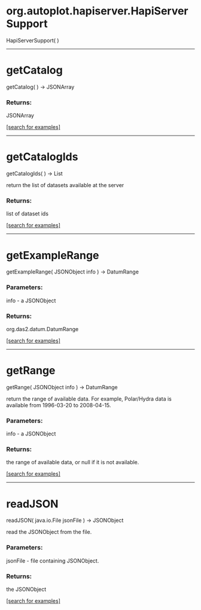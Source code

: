 # org.autoplot.hapiserver.HapiServerSupport
HapiServerSupport( )


***
<a name="getCatalog"></a>
# getCatalog
getCatalog(  ) &rarr; JSONArray



### Returns:
JSONArray


<a href="https://github.com/autoplot/dev/search?q=getCatalog&unscoped_q=getCatalog">[search for examples]</a>

***
<a name="getCatalogIds"></a>
# getCatalogIds
getCatalogIds(  ) &rarr; List

return the list of datasets available at the server

### Returns:
list of dataset ids

<a href="https://github.com/autoplot/dev/search?q=getCatalogIds&unscoped_q=getCatalogIds">[search for examples]</a>

***
<a name="getExampleRange"></a>
# getExampleRange
getExampleRange( JSONObject info ) &rarr; DatumRange



### Parameters:
info - a JSONObject

### Returns:
org.das2.datum.DatumRange


<a href="https://github.com/autoplot/dev/search?q=getExampleRange&unscoped_q=getExampleRange">[search for examples]</a>

***
<a name="getRange"></a>
# getRange
getRange( JSONObject info ) &rarr; DatumRange

return the range of available data. For example, Polar/Hydra data is available
 from 1996-03-20 to 2008-04-15.

### Parameters:
info - a JSONObject

### Returns:
the range of available data, or null if it is not available.

<a href="https://github.com/autoplot/dev/search?q=getRange&unscoped_q=getRange">[search for examples]</a>

***
<a name="readJSON"></a>
# readJSON
readJSON( java.io.File jsonFile ) &rarr; JSONObject

read the JSONObject from the file.

### Parameters:
jsonFile - file containing JSONObject.

### Returns:
the JSONObject

<a href="https://github.com/autoplot/dev/search?q=readJSON&unscoped_q=readJSON">[search for examples]</a>

